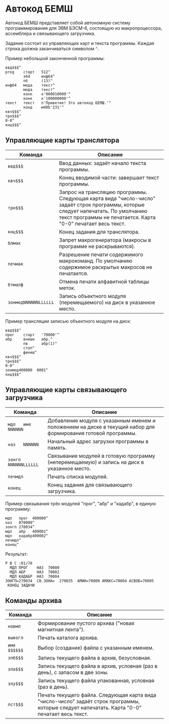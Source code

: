 
# Автокод БЕМШ

Автокод БЕМШ представляет собой автономную систему программирования для ЭВМ БЭСМ-6,
состоящую из макропроцессора, ассемблера и связывающего загрузчика.

Задание состоит из управляющих карт и текста программы.
Каждая строка должна заканчиваться символом `^`.

Пример небольшой законченной программы:
```
ввд$$$^
prog    старт   512^
        э64     инф64^
        пб      (13)^
инф64   мода    текст^
        мода    текст^
        конк    к'000010000'^
        конк    к'100000000'^
текст   текст   п'Приветик! Это автокод БЕМШ.'^
        конд    м40b'231'^
квч$$$^
трн$$$^
0-0^
кнц$$$^
```

## Управляющие карты транслятора
|Команда|Описание|
| --- | --- |
`ввд$$$` | Ввод данных: задаёт начало текста программы.
`квч$$$` | Конец вводимой части: завершает текст программы.
`трн$$$` | Запрос на трансляцию программы. Следующая карта вида "число-число" задаёт строк программы, которые следует напечатать. По умолчанию текст программы не печатается. Карта "0-0" печатает весь текст.
`кнц$$$` | Конец задания для транслятора.
`блмак` | Запрет макрогенератора (макросы в программе не раскрываются).
`печмак` | Разрешение печати содержимого макрокоманд. По умолчанию содержимое раскрытых макросов не печатается.
`бтмалф` | Отмена печати алфавитной таблицы меток.
`зонмодNNNNNNLLLLLL` | Запись объектного модуля (перемещаемого) на диск в указанное место.

Пример трансляции записью объектного модуля на диск:
```
ввд$$$^
прог    старт   '70000'^
абр     внешн   абр.^
        пв      абр(1)^
        стоп^
        финиш^
квч$$$^
трн$$$^
0-0^
зонмод400000  0001^
кнц$$$^
```

## Управляющие карты связывающего загрузчика
|Команда|Описание|
| --- | --- |
`мдл   имя   NNNNNN` | Добавление модуля с указанным именем и положением на диске в текущий набор для формирования готовой программы.
`наз   NNNNNN` | Начальный адрес загрузки программы в память.
`зонгп NNNNNNLLLLLL` | Связывание модулей в готовую программу (неперемещаемую) и запись на диск в указанное место.
`печмдл` | Печать списка модулей.
`конец` | Конец задания для связывающего загрузчика.

Пример связывания трёх модулей "прог", "абр" и "кадабр", в единую программу:
```
мдл   прог  400000^
наз   070000^
зонгп 270034^
мдл   абр   400001^
мдл   кадабр400002^
печмдл^
конец^
```
Результат:
```
Р В С :01/78
  МДЛ ПРОГ    НАЗ  70000
  МДЛ АБР     НАЗ  70002
  МДЛ КАДАБР  НАЗ  70004
ЗОНГП=270034  СВ.ЗОНА=  270035  АМИН=70000 АМАКС=70004 АСВОБ=70005
 КОНЕЦ ЗАДАЧИ
 ```

## Команды архива
|Команда|Описание|
| --- | --- |
`новмл` | Формирование пустого архива ("новая магнитная лента").
`вывогл` | Печать каталога архива.
`имя   $$$$$$` | Выбор (создание) файла с указанным именем.
`зпб$$$` | Запись текущего файла в архив, безусловная.
`зпа$$$` | Запись текущего файла в архив, условная (раз в день), с запасом в две зоны.
`зпу$$$` | Запись текущего файла упакованная, условная (раз в день).
`лст$$$` | Печать текущего файла. Следующая карта вида "число-число" задаёт строк программы, которые следует напечатать. Карта "0-0" печатает весь текст.

